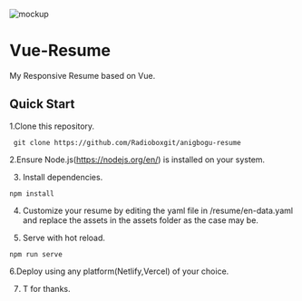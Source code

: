 ![mockup](src/assets/mockup_edited.jpg)

# Vue-Resume

My Responsive Resume based on Vue.

## Quick Start
1.Clone this repository.
```
 git clone https://github.com/Radioboxgit/anigbogu-resume

```
2.Ensure Node.js(https://nodejs.org/en/) is installed on your system.

3. Install dependencies.
```
npm install

```
4. Customize your resume by editing the yaml file in /resume/en-data.yaml and replace the assets in the assets folder as the case may be.

5. Serve with hot reload.
```
npm run serve

```
6.Deploy using any platform(Netlify,Vercel) of your choice.

7. T for thanks.
